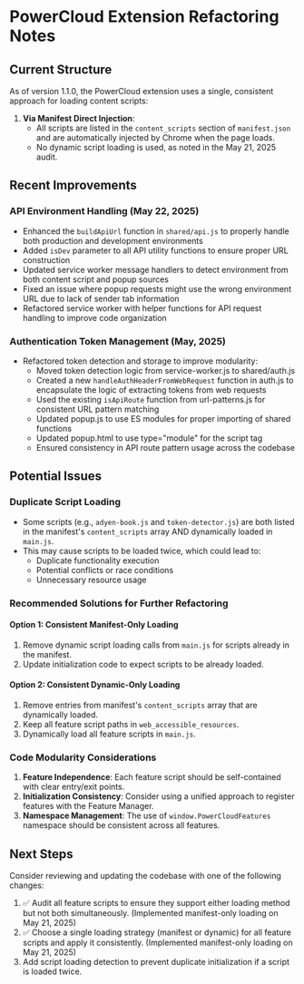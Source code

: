 # PowerCloud Extension Refactoring Notes

## Current Structure

As of version 1.1.0, the PowerCloud extension uses a single, consistent approach for loading content scripts:

1. **Via Manifest Direct Injection**:
   - All scripts are listed in the `content_scripts` section of `manifest.json` and are automatically injected by Chrome when the page loads.
   - No dynamic script loading is used, as noted in the May 21, 2025 audit.

## Recent Improvements

### API Environment Handling (May 22, 2025)
- Enhanced the `buildApiUrl` function in `shared/api.js` to properly handle both production and development environments
- Added `isDev` parameter to all API utility functions to ensure proper URL construction
- Updated service worker message handlers to detect environment from both content script and popup sources
- Fixed an issue where popup requests might use the wrong environment URL due to lack of sender tab information
- Refactored service worker with helper functions for API request handling to improve code organization

### Authentication Token Management (May, 2025)
- Refactored token detection and storage to improve modularity:
  - Moved token detection logic from service-worker.js to shared/auth.js
  - Created a new `handleAuthHeaderFromWebRequest` function in auth.js to encapsulate the logic of extracting tokens from web requests
  - Used the existing `isApiRoute` function from url-patterns.js for consistent URL pattern matching
  - Updated popup.js to use ES modules for proper importing of shared functions
  - Updated popup.html to use type="module" for the script tag
  - Ensured consistency in API route pattern usage across the codebase

## Potential Issues

### Duplicate Script Loading
- Some scripts (e.g., `adyen-book.js` and `token-detector.js`) are both listed in the manifest's `content_scripts` array AND dynamically loaded in `main.js`.
- This may cause scripts to be loaded twice, which could lead to:
  - Duplicate functionality execution
  - Potential conflicts or race conditions
  - Unnecessary resource usage

### Recommended Solutions for Further Refactoring

#### Option 1: Consistent Manifest-Only Loading
1. Remove dynamic script loading calls from `main.js` for scripts already in the manifest.
2. Update initialization code to expect scripts to be already loaded.

#### Option 2: Consistent Dynamic-Only Loading
1. Remove entries from manifest's `content_scripts` array that are dynamically loaded.
2. Keep all feature script paths in `web_accessible_resources`.
3. Dynamically load all feature scripts in `main.js`.

### Code Modularity Considerations

1. **Feature Independence**: Each feature script should be self-contained with clear entry/exit points.
2. **Initialization Consistency**: Consider using a unified approach to register features with the Feature Manager.
3. **Namespace Management**: The use of `window.PowerCloudFeatures` namespace should be consistent across all features.

## Next Steps

Consider reviewing and updating the codebase with one of the following changes:

1. ✅ Audit all feature scripts to ensure they support either loading method but not both simultaneously. (Implemented manifest-only loading on May 21, 2025)
2. ✅ Choose a single loading strategy (manifest or dynamic) for all feature scripts and apply it consistently. (Implemented manifest-only loading on May 21, 2025)
3. Add script loading detection to prevent duplicate initialization if a script is loaded twice.